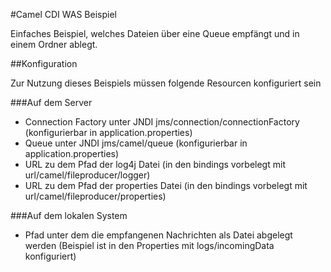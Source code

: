 #Camel CDI WAS Beispiel

Einfaches Beispiel, welches Dateien über eine Queue empfängt und in einem Ordner ablegt.

##Konfiguration

Zur Nutzung dieses Beispiels müssen folgende Resourcen konfiguriert sein

###Auf dem Server
- Connection Factory unter JNDI jms/connection/connectionFactory (konfigurierbar in application.properties)
- Queue unter JNDI jms/camel/queue (konfigurierbar in application.properties)
- URL zu dem Pfad der log4j Datei (in den bindings vorbelegt mit url/camel/fileproducer/logger)
- URL zu dem Pfad der properties Datei (in den bindings vorbelegt mit url/camel/fileproducer/properties)

###Auf dem lokalen System
- Pfad unter dem die empfangenen Nachrichten als Datei abgelegt werden (Beispiel ist in den Properties mit logs/incomingData konfiguriert)
